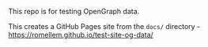 This repo is for testing OpenGraph data.

This creates a GitHub Pages site from the `docs/` directory - https://romellem.github.io/test-site-og-data/
